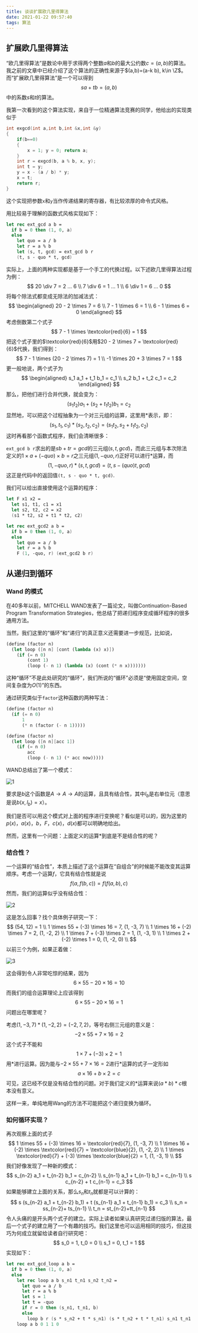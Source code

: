 ```yaml
---
title: 谈谈扩展欧几里得算法
date: 2021-01-22 09:57:40
tags: 算法
---
```


## 扩展欧几里得算法

“欧几里得算法”是数论中用于求得两个整数$a$和$b$的最大公约数$c=(a,b)$的算法。我之前的文章中已经介绍了这个算法的正确性来源于$(a,b)=(a-k b), k\in \Z$。而“扩展欧几里得算法”是一个可以得到
$$
sa+t b=(a,b)
$$
中的系数$s$和$t$的算法。

我第一次看到的这个算法实现，来自于一位精通算法竞赛的同学，他给出的实现类似于

```c++
int exgcd(int a,int b,int &x,int &y)
{
    if(b==0)
    {
        x = 1; y = 0; return a;
    }
    int r = exgcd(b, a % b, x, y);
    int t = y;
    y = x - (a / b) * y;
    x = t;
    return r;
}
```

这个实现把参数`x`和`y`当作传递结果的寄存器，有比较浓厚的命令式风格。

用比较易于理解的函数式风格实现如下：

```fsharp
let rec ext_gcd a b = 
  if b = 0 then (1, 0, a)
  else 
    let quo = a / b
    let r = a % b
    let (s, t, gcd) = ext_gcd b r
    (t, s - quo * t, gcd)
```

实际上，上面的两种实现都是基于一个手工的代换过程。以下述欧几里得算法过程为例：
$$
20 \div 7 = 2 ... 6 \\
7 \div 6 = 1 ... 1 \\
6 \div 1 = 6 ... 0
$$
将每个除法式都变成无除法的加减法式：
$$
\begin{aligned}
20 - 2 \times 7 = 6 \\
7 - 1 \times 6 = 1 \\
6 - 1 \times 6 = 0
\end{aligned}
$$
考虑倒数第二个式子
$$
7 - 1 \times \textcolor{red}{6} = 1
$$
把这个式子里的$\textcolor{red}{6}$用$20 - 2 \times 7 = \textcolor{red}{6}$代换，我们得到：
$$
7 - 1 \times (20 - 2 \times 7) = 1 \\
-1 \times 20  + 3 \times 7 = 1
$$
更一般地说，两个式子为
$$
\begin{aligned}
s_1 a_1 + t_1 b_1 = c_1 \\
s_2 b_1 + t_2 c_1 = c_2
\end{aligned}
$$
那么，把他们进行合并代换，就会变为：
$$
(s_1 t_2) a_1 + (s_2 + t_1 t_2) b_1 = c_2
$$
显然地，可以把这个过程抽象为一个对三元组的运算，这里用$*$表示，即：
$$
(s_1, t_1, c_1) * (s_2,t_2,c_2)=(s_1t_2, s_2 + t_1 t_2, c_2)
$$
这时再看那个函数式程序，我们会清晰很多：

`ext_gcd b r`求出的是$s b +  tr = gcd$的三元组$(s, t, gcd)$，而此三元组与本次除法定义的$1 \times a + (-quo) \times b = r$之三元组$(1, -quo, r)$正好可以进行$*$运算，而
$$
(1, -quo, r) * (s, t, gcd) = (t, s-(quo)t, gcd)
$$
这正是代码中的返回值`(t, s - quo * t, gcd)`.

我们可以给出直接使用这个运算的程序：

```fsharp
let F x1 x2 = 
  let s1, t1, c1 = x1
  let s2, t2, c2 = x2 
  (s1 * t2, s2 + t1 * t2, c2)

let rec ext_gcd2 a b =
  if b = 0 then (1, 0, a)
  else 
    let quo = a / b
    let r = a % b
    F (1, -quo, r) (ext_gcd2 b r)
```



## 从递归到循环

### Wand 的模式

在40多年以前，MITCHELL WAND发表了一篇论文，叫做Continuation-Based Program Transformation Strategies，他总结了把递归程序变成循环程序的很多通用方法。

当然，我们这里的“循环”和“递归”的真正意义还需要进一步规范，比如说，

```scheme
(define (factor n)
  (let loop ([n n] [cont (lambda (x) x)])
    (if (= n 0)
        (cont 1)
        (loop (- n 1) (lambda (x) (cont (* n x)))))))
```

这种“循环”不是此处研究的“循环”，我们所说的“循环”必须是“使用固定空间，空间复杂度为$O(1)$”的东西。

通过研究类似于`factor`这种函数的两种写法：

```scheme
(define (factor n)
  (if (= n 0)
      1
      (* n (factor (- n 1)))))
```

```scheme
(define (factor n)
  (let loop ([n n][acc 1])
    (if (= n 0)
        acc
        (loop (- n 1) (* acc now)))))
```

WAND总结出了第一个模式：

![1](https://img.imgdb.cn/item/600a8c5a3ffa7d37b31acd50.jpg)

要求是$b$这个函数是$A \rightarrow A \rightarrow A$的运算，且具有结合性，其中$l_b$是右单位元（意思是说$b(x, l_b)=x$）。

我们是否可以用这个模式对上面的程序进行变换呢？看似是可以的，因为这里的$p(x)$，$a(x)$，$b$，$F$，$c(x)$，$d(x)$都可以明确地给出。

然而，这里有一个问题：上面定义的运算$*$到底是不是结合性的呢？

### 结合性？

一个运算的“结合性”，本质上描述了这个运算在“自组合”的时候能不能改变其运算顺序。考虑一个运算$f$，它具有结合性就是说
$$
f(a,f(b, c))=f(f(a, b), c)
$$
然而，我们的运算似乎没有结合性：

![2](https://img.imgdb.cn/item/600ac9d13ffa7d37b338b0f9.jpg)

这是怎么回事？找个具体例子研究一下：
$$
(54, 12) = 1 \\
1 \times 55 + (-3) \times 16 = 7, (1, -3, 7) \\
1 \times 16 + (-2) \times 7 = 2, (1, -2, 2) \\
1 \times 7 + (-3) \times 2 = 1, (1, -3, 1) \\
1 \times 2 + (-2) \times 1 = 0, (1, -2, 0) \\
$$
以前三个为例，如果正着做：

![3](https://img.imgdb.cn/item/600acc543ffa7d37b33a85ee.jpg)

这会得到令人非常吃惊的结果，因为
$$
6 \times 55 - 20 \times 16 = 10
$$
而我们的组合运算理论上应该得到
$$
6 \times 55 - 20 \times 16 = 1
$$
问题出在哪里呢？

考虑$(1, -3, 7) * (1, -2, 2)=(-2, 7, 2)$，等号右侧三元组的意义是：
$$
-2 \times 55 + 7 \times 16 = 2
$$
这个式子不能和
$$
1 \times 7 + (-3) \times 2 = 1
$$
用$*$进行运算。因为能与$-2 \times 55 + 7 \times 16 = 2$进行$*$运算的式子一定形如
$$
a \times 16 + b \times 2 = c
$$
可见，这已经不仅是没有结合性的问题。对于我们定义的$*$运算来说$(a*b)*c$根本没有意义。

这样一来，单纯地用Wang的方法不可能把这个递归变换为循环。

### 如何循环实现？

再次观察上面的式子
$$
1 \times 55 + (-3) \times 16 = \textcolor{red}{7}, (1, -3, 7) \\
1 \times 16 + (-2) \times \textcolor{red}{7} = \textcolor{blue}{2}, (1, -2, 2) \\
1 \times \textcolor{red}{7} + (-3) \times \textcolor{blue}{2} = 1, (1, -3, 1) \\
$$
我们好像发现了一种新的模式：
$$
s_{n-2} a_1 + t_{n-2} b_1 = c_{n-2} \\
s_{n-1} a_1 + t_{n-1} b_1 = c_{n-1} \\
s c_{n-2} + t c_{n-1} = c_3
$$
如果能够建立上面的关系，那么$s_n$和$t_n$就都是可以计算的：
$$
s (s_{n-2} a_1 + t_{n-2} b_1) + t (s_{n-1} a_1 + t_{n-1} b_1) = c_3 \\
s_n = ss_{n-2}+ ts_{n-1} \\
t_n = st_{n-2}+tt_{n-1}
$$
令人头痛的是开头两个式子的建立。实际上读者如果认真研究过递归版的算法，最后一个式子的建立用了一个有趣的技巧。我们这里也可以运用相同的技巧，但这技巧为何成立就留给读者自行研究吧：
$$
s_0 = 1, t_0 = 0 \\
s_1 = 0, t_1 = 1
$$
实现如下：

```fsharp
let rec ext_gcd_loop a b =
  if b = 0 then (1, 0, a)
  else 
    let rec loop a b s_n1 t_n1 s_n2 t_n2 = 
      let quo = a / b 
      let r = a % b
      let s = 1
      let t = -quo
      if r = 0 then (s_n1, t_n1, b)
      else 
        loop b r (s * s_n2 + t * s_n1) (s * t_n2 + t * t_n1) s_n1 t_n1
    loop a b 0 1 1 0
```